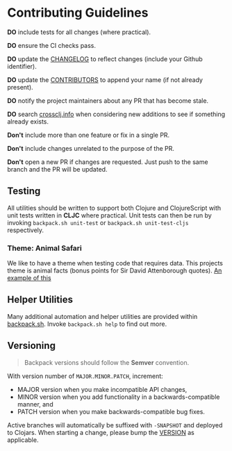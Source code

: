 # Contributing Guidelines

**DO** include tests for all changes (where practical).

**DO** ensure the CI checks pass.

**DO** update the [CHANGELOG](CHANGELOG.md) to reflect changes (include your Github identifier).

**DO** update the [CONTRIBUTORS](CONTRIBUTORS.md) to append your name (if not already present).

**DO** notify the project maintainers about any PR that has become stale.

**DO** search [crossclj.info](https://crossclj.info/) when considering new additions to see if something already exists.

**Don't** include more than one feature or fix in a single PR.

**Don't** include changes unrelated to the purpose of the PR.

**Don't** open a new PR if changes are requested. Just push to the same branch and the PR will be updated.

## Testing

All utilities should be written to support both Clojure and ClojureScript with unit tests written in **CLJC** where practical.
Unit tests can then be run by invoking `backpack.sh unit-test` or `backpack.sh unit-test-cljs` respectively.

### Theme: Animal Safari

We like to have a theme when testing code that requires data. This projects theme is animal facts (bonus points for Sir David Attenborough quotes).
[An example of this](./test/io/jesi/backpack/collection_test.cljc#L37)

## Helper Utilities

Many additional automation and helper utilities are provided within [backpack.sh](backpack.sh). Invoke `backpack.sh help` to find out more.

## Versioning

> Backpack versions should follow the **Semver** convention.

With version number of `MAJOR.MINOR.PATCH`, increment:

* MAJOR version when you make incompatible API changes,
* MINOR version when you add functionality in a backwards-compatible manner, and
* PATCH version when you make backwards-compatible bug fixes.

Active branches will automatically be suffixed with `-SNAPSHOT` and deployed to Clojars. When starting a change, please bump the [VERSION](VERSION) as applicable.
